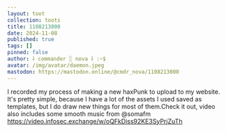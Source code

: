 ```yaml
---
layout: toot
collection: toots
title: 1108213000
date: 2024-11-08
published: true
tags: []
pinned: false
author: ⸸ commander ░ nova ⸸ :~$
avatar: /img/avatar/daemon.jpeg
mastodon: https://mastodon.online/@cmdr_nova/1108213000
---
```


I recorded my process of making a new haxPunk to upload to my website. It's pretty simple, because I have a lot of the assets I used saved as templates, but I do draw new things for most of them.Check it out, video also includes some smooth music from @somafm https://video.infosec.exchange/w/oQFkDiss92KE3SyPrjZuTh
